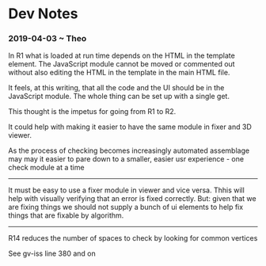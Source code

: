 
# Dev Notes


### 2019-04-03 ~ Theo

In R1 what is loaded at run time depends on the HTML in the template element. The JavaScript module cannot be moved or commented out without also editing the HTML in the template in the main HTML file.

It feels, at this writing, that all the code and the UI should be in the JavaScript module. The whole thing can be set up with a single get.

This thought is the impetus for going from R1 to R2.

It could help with making it easier to have the same module in fixer and 3D viewer.

As the process of checking becomes increasingly automated assemblage may may it easier to pare down to a smaller, easier usr experience - one check module at a time

***

It must be easy to use a fixer module in viewer and vice versa. Thhis will help with visually verifying that an error is fixed correctly. But: given that we are fixing things we should not supply a bunch of ui elements to help fix things that are fixable by algorithm.


***

R14 reduces the number of spaces to check by looking for common vertices

See gv-iss line 380 and on

